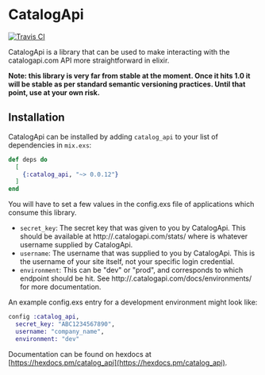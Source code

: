 # CatalogApi

[![Travis CI](https://travis-ci.org/mbramson/catalog_api.svg?branch=master)](https://travis-ci.org/mbramson/catalog_api)

CatalogApi is a library that can be used to make interacting with the
catalogapi.com API more straightforward in elixir.

**Note: this library is very far from stable at the moment. Once it hits 1.0 it
will be stable as per standard semantic versioning practices. Until that point,
use at your own risk.**

## Installation

CatalogApi can be installed by adding `catalog_api` to your list of
dependencies in `mix.exs`:

```elixir
def deps do
  [
    {:catalog_api, "~> 0.0.12"}
  ]
end
```

You will have to set a few values in the config.exs file of applications which consume this library.
- `secret_key`: The secret key that was given to you by CatalogApi. This should
  be available at http://<username>.catalogapi.com/stats/ where <username> is
  whatever username supplied by CatalogApi.
- `username`: The username that was supplied to you by CatalogApi. This is the
  username of your site itself, not your specific login credential.
- `environment`: This can be "dev" or "prod", and corresponds to which endpoint
  should be hit. See http://<username>.catalogapi.com/docs/environments/ for
  more documentation.

An example config.exs entry for a development environment might look like:
```elixir
config :catalog_api,
  secret_key: "ABC1234567890",
  username: "company_name",
  environment: "dev"
```

Documentation can be found on hexdocs at
[https://hexdocs.pm/catalog_api](https://hexdocs.pm/catalog_api).
